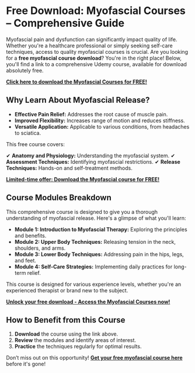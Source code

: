# Free Download: Myofascial Courses – Comprehensive Guide

Myofascial pain and dysfunction can significantly impact quality of life. Whether you're a healthcare professional or simply seeking self-care techniques, access to quality myofascial courses is crucial. Are you looking for a **free myofascial course download**? You're in the right place! Below, you'll find a link to a comprehensive Udemy course, available for download absolutely free.

[**Click here to download the Myofascial Courses for FREE!**](https://udemywork.com/myofascial-courses)

## Why Learn About Myofascial Release?

*   **Effective Pain Relief:** Addresses the root cause of muscle pain.
*   **Improved Flexibility:** Increases range of motion and reduces stiffness.
*   **Versatile Application:** Applicable to various conditions, from headaches to sciatica.

This free course covers:

✔ **Anatomy and Physiology:** Understanding the myofascial system.
✔ **Assessment Techniques:** Identifying myofascial restrictions.
✔ **Release Techniques:** Hands-on and self-treatment methods.

[**Limited-time offer: Download the Myofascial course for FREE!**](https://udemywork.com/myofascial-courses)

## Course Modules Breakdown

This comprehensive course is designed to give you a thorough understanding of myofascial release. Here's a glimpse of what you'll learn:

*   **Module 1: Introduction to Myofascial Therapy:** Exploring the principles and benefits.
*   **Module 2: Upper Body Techniques:** Releasing tension in the neck, shoulders, and arms.
*   **Module 3: Lower Body Techniques:** Addressing pain in the hips, legs, and feet.
*   **Module 4: Self-Care Strategies:** Implementing daily practices for long-term relief.

This course is designed for various experience levels, whether you're an experienced therapist or brand new to the subject.

[**Unlock your free download - Access the Myofascial Courses now!**](https://udemywork.com/myofascial-courses)

## How to Benefit from this Course

1.  **Download** the course using the link above.
2.  **Review** the modules and identify areas of interest.
3.  **Practice** the techniques regularly for optimal results.

Don’t miss out on this opportunity! **[Get your free myofascial course here](https://udemywork.com/myofascial-courses)** before it's gone!
